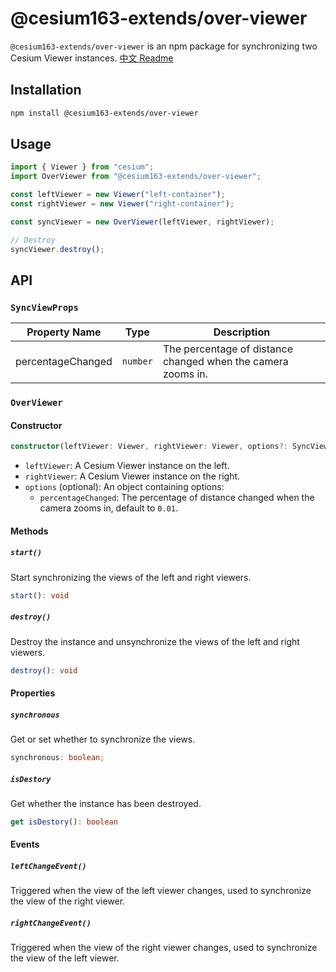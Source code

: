 # @cesium163-extends/over-viewer

`@cesium163-extends/over-viewer` is an npm package for synchronizing two Cesium Viewer instances.
[中文 Readme](./README_CN.md)

## Installation

```bash
npm install @cesium163-extends/over-viewer
```

## Usage

```js
import { Viewer } from "cesium";
import OverViewer from "@cesium163-extends/over-viewer";

const leftViewer = new Viewer("left-container");
const rightViewer = new Viewer("right-container");

const syncViewer = new OverViewer(leftViewer, rightViewer);

// Destroy
syncViewer.destroy();
```

## API

### `SyncViewProps`

| Property Name     | Type     | Description                                                  |
| ----------------- | -------- | ------------------------------------------------------------ |
| percentageChanged | `number` | The percentage of distance changed when the camera zooms in. |

### `OverViewer`

#### Constructor

```ts
constructor(leftViewer: Viewer, rightViewer: Viewer, options?: SyncViewProps)
```

- `leftViewer`: A Cesium Viewer instance on the left.
- `rightViewer`: A Cesium Viewer instance on the right.
- `options` (optional): An object containing options:
  - `percentageChanged`: The percentage of distance changed when the camera zooms in, default to `0.01`.

#### Methods

##### `start()`

Start synchronizing the views of the left and right viewers.

```ts
start(): void
```

##### `destroy()`

Destroy the instance and unsynchronize the views of the left and right viewers.

```ts
destroy(): void
```

#### Properties

##### `synchronous`

Get or set whether to synchronize the views.

```ts
synchronous: boolean;
```

##### `isDestory`

Get whether the instance has been destroyed.

```ts
get isDestory(): boolean
```

#### Events

##### `leftChangeEvent()`

Triggered when the view of the left viewer changes, used to synchronize the view of the right viewer.

##### `rightChangeEvent()`

Triggered when the view of the right viewer changes, used to synchronize the view of the left viewer.
